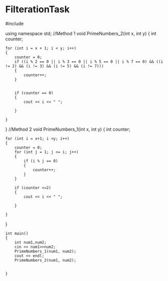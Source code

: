 # FilterationTask
#include <iostream>
	
using namespace std;
//Method 1
void PrimeNumbers_2(int x, int y)
{
	int counter;

	for (int i = x + 1; i < y; i++)
	{
		counter = 0;
		if ((i % 2 == 0 || i % 3 == 0 || i % 5 == 0 || i % 7 == 0) && ((i != 2) && (i != 3) && (i != 5) && (i != 7)))
		{
			counter++;
		}


		if (counter == 0)
		{
			cout << i << " ";

		}

	}
}
//Method 2
void PrimeNumbers_1(int x, int y)
{
	int counter;

	for (int i = x+1; i <y; i++)
	{
		counter = 0;
		for (int j = 1; j <= i; j++)
		{
			if (i % j == 0)
			{
				counter++;
			}
		}

		if (counter <=2)
		{
			cout << i << " ";

		}

	}
}



	int main()
	{
		int num1,num2;
		cin >> num1>>num2;
		PrimeNumbers_1(num1, num2);
		cout << endl;
		PrimeNumbers_2(num1, num2);

		
	}

